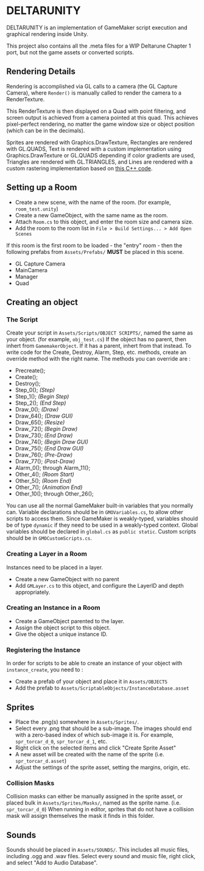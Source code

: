 # DELTARUNITY

DELTARUNITY is an implementation of GameMaker script execution and graphical rendering inside Unity.

This project also contains all the .meta files for a WIP Deltarune Chapter 1 port, but not the game assets or converted scripts.

## Rendering Details
Rendering is accomplished via GL calls to a camera (the GL Capture Camera), where `Render()` is manually called to render the camera to a RenderTexture.

This RenderTexture is then displayed on a Quad with point filtering, and screen output is achieved from a camera pointed at this quad. This achieves pixel-perfect rendering, no matter the game window size or object position (which can be in the decimals).

Sprites are rendered with Graphics.DrawTexture, Rectangles are rendered with GL.QUADS, Text is rendered with a custom implementation using Graphics.DrawTexture or GL.QUADS depending if color gradients are used, Triangles are rendered with GL.TRIANGLES, and Lines are rendered with a custom rastering implementation based on [this C++ code](https://github.com/ArminJo/STMF3-Discovery-Demos/blob/master/lib/BlueDisplay/LocalGUI/ThickLine.hpp).

## Setting up a Room
- Create a new scene, with the name of the room. (for example, `room_test.unity`)
- Create a new GameObject, with the same name as the room.
- Attach `Room.cs` to this object, and enter the room size and camera size.
- Add the room to the room list in `File > Build Settings... > Add Open Scenes`

If this room is the first room to be loaded - the "entry" room - then the following prefabs from `Assets/Prefabs/` **MUST** be placed in this scene.
- GL Capture Camera
- MainCamera
- Manager
- Quad

## Creating an object
### The Script
Create your script in `Assets/Scripts/OBJECT SCRIPTS/`, named the same as your object. (for example, `obj_test.cs`)
If the object has no parent, then inhert from `GamemakerObject`. If it has a parent, inhert from that instead.
To write code for the Create, Destroy, Alarm, Step, etc. methods, create an override method with the right name. The methods you can override are :
  - Precreate();
  - Create();
  - Destroy();
  - Step_0(); _(Step)_
  - Step_1(); _(Begin Step)_
  - Step_2(); _(End Step)_
  - Draw_0(); _(Draw)_
  - Draw_64(); _(Draw GUI)_
  - Draw_65(); _(Resize)_
  - Draw_72(); _(Begin Draw)_
  - Draw_73(); _(End Draw)_
  - Draw_74(); _(Begin Draw GUI)_
  - Draw_75(); _(End Draw GUI)_
  - Draw_76(); _(Pre-Draw)_
  - Draw_77(); _(Post-Draw)_
  - Alarm_0(); through Alarm_11();
  - Other_4(); _(Room Start)_
  - Other_5(); _(Room End)_
  - Other_7(); _(Animation End)_
  - Other_10(); through Other_26();

You can use all the normal GameMaker built-in variables that you normally can. Variable declarations should be in `GMOVariables.cs`, to allow other scripts to access them. Since GameMaker is weakly-typed, variables should be of type `dynamic` if they need to be used in a weakly-typed context.
Global variables should be declared in `global.cs` as `public static`. Custom scripts should be in `GMOCustomScripts.cs`.

### Creating a Layer in a Room
Instances need to be placed in a layer.
- Create a new GameObject with no parent
- Add `GMLayer.cs` to this object, and configure the LayerID and depth appropriately.

### Creating an Instance in a Room
- Create a GameObject parented to the layer.
- Assign the object script to this object.
- Give the object a unique instance ID.

### Registering the Instance
In order for scripts to be able to create an instance of your object with `instance_create`, you need to :
- Create a prefab of your object and place it in `Assets/OBJECTS`
- Add the prefab to `Assets/ScriptableObjects/InstanceDatabase.asset`

## Sprites
- Place the .png(s) somewhere in `Assets/Sprites/`.
- Select every .png that should be a sub-image. The images should end with a zero-based index of which sub-image it is. For example, `spr_torcar_d_0`, `spr_torcar_d_1`, etc.
- Right click on the selected items and click "Create Sprite Asset"
- A new asset will be created with the name of the sprite (i.e. `spr_torcar_d.asset`)
- Adjust the settings of the sprite asset, setting the margins, origin, etc.

### Collision Masks
Collision masks can either be manually assigned in the sprite asset, or placed bulk in `Assets/Sprites/Masks/`, named as the sprite name. (i.e. `spr_torcar_d_0`) When running in editor, sprites that do not have a collision mask will assign themselves the mask it finds in this folder.

## Sounds
Sounds should be placed in `Assets/SOUNDS/`. This includes all music files, including .ogg and .wav files. Select every sound and music file, right click, and select "Add to Audio Database".
